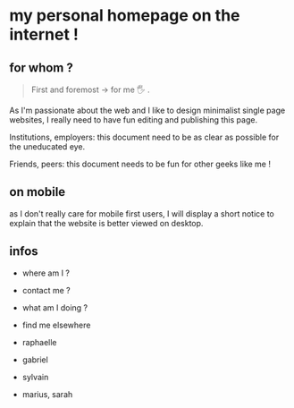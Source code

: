 # my personal homepage on the internet !

## for whom ?
> First and foremost → for me 🖐️ .

As I'm passionate about the web and I like to design minimalist single page websites, I really need to have fun editing and publishing this page.

Institutions, employers: this document need to be as clear as possible for the uneducated eye.

Friends, peers: this document needs to be fun for other geeks like me !

## on mobile
as I don't really care for mobile first users, I will display a short notice to explain that the website is better viewed on desktop.


## infos 
* where am I ?
* contact me ?
* what am I doing ?
* find me elsewhere

* raphaelle
* gabriel
* sylvain
* marius, sarah
